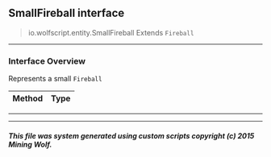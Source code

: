 ## SmallFireball __interface__

>io.wolfscript.entity.SmallFireball
>Extends `Fireball`

---

### Interface Overview

Represents a small `Fireball`

Method | Type   
--- | :--- 



---

---


##### This file was system generated using custom scripts copyright (c) 2015 Mining Wolf.
	


